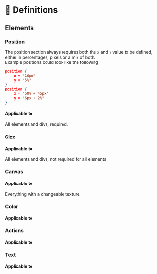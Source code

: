 # 📄 Definitions

## Elements
### Position
The position section always requires both the `x` and `y` value to be defined, either in percentages, pixels or a mix of both.  
Example positions could look like the following
```json
position {
    x = "16px"
    y = "5%"
}
position {
    x = "50% + 45px"
    y = "6px + 2%"
}
```

#### Applicable to
All elements and divs, required.

### Size

#### Applicable to
All elements and divs, not required for all elements

### Canvas

#### Applicable to
Everything with a changeable texture.

### Color

#### Applicable to

### Actions

#### Applicable to

### Text

#### Applicable to